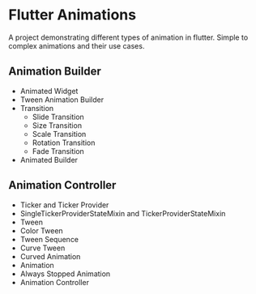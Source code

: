 # Flutter Animations

A project demonstrating different types of animation in flutter.
Simple to complex animations and their use cases.


## Animation Builder

- Animated Widget
- Tween Animation Builder
- Transition
  - Slide Transition
  - Size Transition
  - Scale Transition
  - Rotation Transition
  - Fade Transition
- Animated Builder


## Animation Controller

- Ticker and Ticker Provider
- SingleTickerProviderStateMixin and TickerProviderStateMixin
- Tween
- Color Tween
- Tween Sequence
- Curve Tween
- Curved Animation
- Animation
- Always Stopped Animation
- Animation Controller
